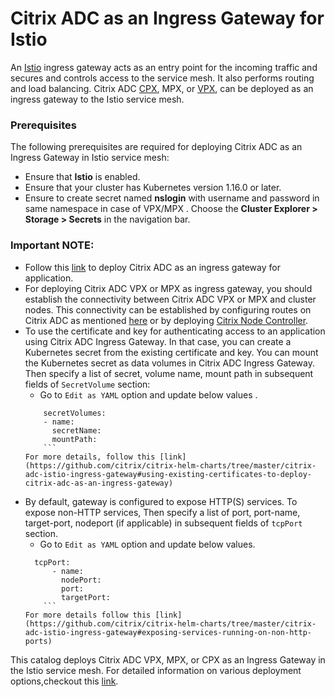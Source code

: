 # Citrix ADC as an Ingress Gateway for Istio

An [Istio](https://istio.io/) ingress gateway acts as an entry point for the incoming traffic and secures and controls access to the service mesh. It also performs routing and load balancing. Citrix ADC [CPX](https://docs.citrix.com/en-us/citrix-adc-cpx), MPX, or [VPX](https://docs.citrix.com/en-us/citrix-adc.html), can be deployed as an ingress gateway to the Istio service mesh.

### Prerequisites

The following prerequisites are required for deploying Citrix ADC as an Ingress Gateway in Istio service mesh:

- Ensure that **Istio** is enabled.
- Ensure that your cluster has Kubernetes version 1.16.0 or later.
- Ensure to create secret named **nslogin**  with username and password in same namespace in case of VPX/MPX . Choose the **Cluster Explorer > Storage > Secrets** in the navigation bar.

### Important NOTE:
- Follow this [link](https://github.com/citrix/citrix-helm-charts/blob/master/examples/citrix-adc-in-istio/README.md
) to deploy Citrix ADC as an ingress gateway for application.
- For deploying Citrix ADC VPX or MPX as ingress gateway, you should establish the connectivity between Citrix ADC VPX or MPX and cluster nodes. This connectivity can be established by configuring routes on Citrix ADC as mentioned [here](https://github.com/citrix/citrix-k8s-ingress-controller/blob/master/docs/network/staticrouting.md) or by deploying [Citrix Node Controller](https://github.com/citrix/citrix-k8s-node-controller).
- To use the certificate and key for authenticating access to an application using Citrix ADC Ingress Gateway. In that case, you can create a Kubernetes secret from the existing certificate and key. You can mount the Kubernetes secret as data volumes in Citrix ADC Ingress Gateway. Then specify a list of secret, volume name, mount path in subsequent fields of `SecretVolume` section:
	- Go to `Edit as YAML` option and update below values .
	```
	    secretVolumes:
	    - name:
	      secretName:
	      mountPath:
    	```
    For more details, follow this [link](https://github.com/citrix/citrix-helm-charts/tree/master/citrix-adc-istio-ingress-gateway#using-existing-certificates-to-deploy-citrix-adc-as-an-ingress-gateway)
    
- By default, gateway is configured to expose HTTP(S) services. To expose non-HTTP services, Then specify a list of port, port-name, target-port, nodeport (if applicable) in subsequent fields of `tcpPort` section.
	- Go to `Edit as YAML` option and update below values. 
	```
  	  tcpPort:
          - name: 
            nodePort: 
            port: 
            targetPort: 
    	```
    For more details follow this [link](https://github.com/citrix/citrix-helm-charts/tree/master/citrix-adc-istio-ingress-gateway#exposing-services-running-on-non-http-ports)

This catalog deploys Citrix ADC VPX, MPX, or CPX as an Ingress Gateway in the Istio service mesh. For detailed information on various deployment options,checkout this [link](https://github.com/citrix/citrix-istio-adaptor).
